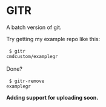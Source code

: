 # GITR

A batch version of git.

Try getting my example repo like this:<br><br>
<code>
$ gitr cmdcustom/examplegr
</code><br><br>
Done?<br><br>
<code>
$ gitr-remove examplegr
</code>

**Adding support for uploading soon.**
